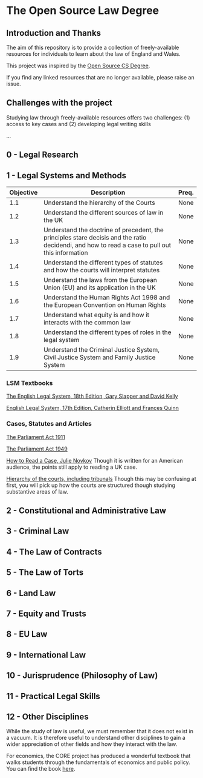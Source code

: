 # The Open Source Law Degree

## Introduction and Thanks

The aim of this repository is to provide a collection of freely-available resources for individuals to learn about the law of England and Wales.

This project was inspired by the [Open Source CS Degree](https://github.com/ForrestKnight/open-source-cs).

If you find any linked resources that are no longer available, please raise an issue.

## Challenges with the project

Studying law through freely-available resources offers two challenges: (1) access to key cases and (2) developing legal writing skills

...

## 0 - Legal Research

## 1 - Legal Systems and Methods


| Objective | Description | Preq. |
| --- | --- | ---|
| 1.1 | Understand the hierarchy of the Courts | None |
| 1.2 | Understand the different sources of law in the UK | None|
| 1.3 | Understand the doctrine of precedent, the principles stare decisis and the ratio decidendi, and how to read a case to pull out this information | None|
|1.4 | Understand the different types of statutes and how the courts will interpret statutes | None|
| 1.5 | Understand the laws from the European Union (EU) and its application in the UK | None |
| 1.6 | Understand the Human Rights Act 1998 and the European Convention on Human Rights | None |
| 1.7 | Understand what equity is and how it interacts with the common law | None |
| 1.8 | Understand the different types of roles in the legal system | None |
| 1.9 | Understand the Criminal Justice System, Civil Justice System and Family Justice System | None |


### LSM Textbooks

[The English Legal System, 18th Edition, Gary Slapper and David Kelly](https://b-ok.cc/book/3593966/3efe17)

[English Legal System, 17th Edition, Catherin Elliott and Frances Quinn](https://b-ok.cc/book/2858156/11ed27)

### Cases, Statutes and Articles

[The Parliament Act 1911](https://www.legislation.gov.uk/ukpga/Geo5/1-2/13/contents)

[The Parliament Act 1949](https://www.legislation.gov.uk/ukpga/Geo6/12-13-14/103/contents)

[How to Read a Case, Julie Novkov](http://www.lawprofessor.org/resources/pdf/how-to-read-a-case.pdf) Though it is written for an American audience, the points still apply to reading a UK case.

[Hierarchy of the courts, including tribunals](https://www.judiciary.uk/about-the-judiciary/the-justice-system/court-structure/) Though this may be confusing at first, you will pick up how the courts are structured though studying substantive areas of law.


## 2 - Constitutional and Administrative Law

## 3 - Criminal Law

## 4 - The Law of Contracts

## 5 - The Law of Torts

## 6 - Land Law

## 7 - Equity and Trusts

## 8 - EU Law

## 9 - International Law

## 10 - Jurisprudence (Philosophy of Law)

## 11 - Practical Legal Skills

## 12 - Other Disciplines

While the study of law is useful, we must remember that it does not exist in a vacuum. It is therefore useful to understand other disciplines to gain a wider appreciation of other fields and how they interact with the law.

For economics, the CORE project has produced a wonderful textbook that walks students through the fundamentals of economics and public policy. You can find the book [here](https://www.core-econ.org/espp/).
